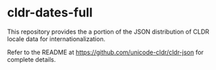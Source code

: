 # cldr-dates-full

This repository provides the a portion of the JSON distribution of CLDR locale data
for internationalization.

Refer to the README at https://github.com/unicode-cldr/cldr-json for complete details.
